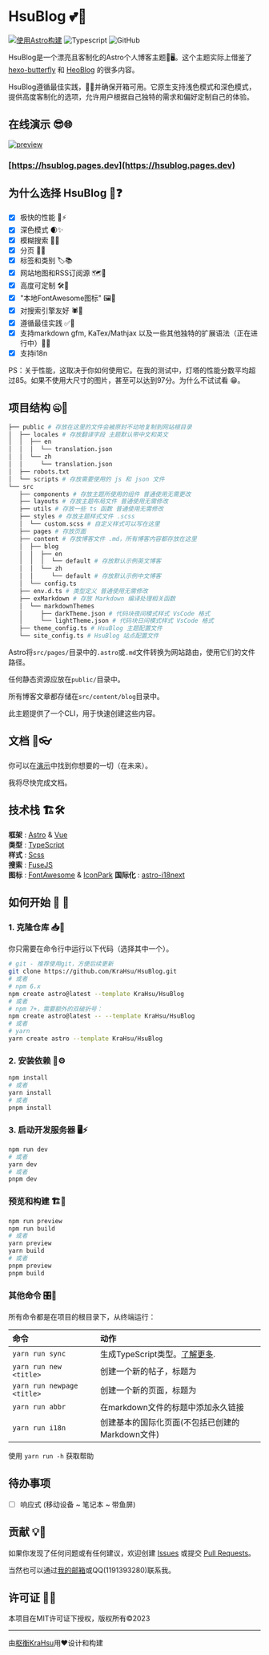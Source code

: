 # HsuBlog 💕🏡

[![使用Astro构建](https://astro.badg.es/v1/built-with-astro.svg)](https://astro.build)
![Typescript](https://img.shields.io/badge/TypeScript-007ACC?style=for-the-badge&logo=typescript&logoColor=white)
![GitHub](https://img.shields.io/github/license/satnaing/astro-paper?color=%232F3741&style=for-the-badge)

HsuBlog是一个漂亮且客制化的Astro个人博客主题🌟🖥️。这个主题实际上借鉴了 [hexo-butterfly](https://github.com/jerryc127/hexo-theme-butterfly) 和 [HeoBlog](https://blog.zhheo.com/update/) 的很多内容。

HsuBlog遵循最佳实践，📜✅并确保开箱可用。它原生支持浅色模式和深色模式，提供高度客制化的选项，允许用户根据自己独特的需求和偏好定制自己的体验。

## 在线演示 😎🌐

[![preview](https://hsublog.pages.dev/preview.png)](https://hsublog.pages.dev)
### [https://hsublog.pages.dev](https://hsublog.pages.dev)

## 为什么选择 HsuBlog 🤪❓

- [x] 极快的性能 🚀⚡
- [x] 深色模式 🌒✨
- [x] 模糊搜索 🔎💡
- [x] 分页 📄📌
- [x] 标签和类别 🏷️📚
- [x] 网站地图和RSS订阅源 🗺️🔔
- [x] 高度可定制 🛠️🎨
- [x] "本地FontAwesome图标" 🖼️💎
- [x] 对搜索引擎友好 🕷️🔗
- [x] 遵循最佳实践 ✅🥇
- [x] 支持markdown gfm, KaTex/Mathjax 以及一些其他独特的扩展语法（正在进行中）📝🔧
- [x] 支持i18n

PS：关于性能，这取决于你如何使用它。在我的测试中，灯塔的性能分数平均超过85。如果不使用大尺寸的图片，甚至可以达到97分。为什么不试试看 😁。

## 项目结构 🤐📂

```bash
├── public # 存放在这里的文件会被原封不动地复制到网站根目录
│  ├── locales # 存放翻译字段 主题默认带中文和英文
│  │  ├── en
│  │  │  └── translation.json
│  │  └── zh
│  │     └── translation.json
│  ├── robots.txt
│  └── scripts # 存放需要使用的 js 和 json 文件
└── src
   ├── components # 存放主题所使用的组件 普通使用无需更改
   ├── layouts # 存放主题布局文件 普通使用无需修改
   ├── utils # 存放一些 ts 函数 普通使用无需修改
   ├── styles # 存放主题样式文件 .scss
   │  └── custom.scss # 自定义样式可以写在这里
   ├── pages # 存放页面
   ├── content # 存放博客文件 .md，所有博客内容都存放在这里
   │  ├── blog
   │  │  ├── en
   │  │  │  └── default # 存放默认示例英文博客
   │  │  └── zh
   │  │     └── default # 存放默认示例中文博客
   │  └── config.ts
   ├── env.d.ts # 类型定义 普通使用无需修改
   ├── exMarkdown # 存放 Markdown 编译处理相关函数
   │  └── markdownThemes
   │     ├── darkTheme.json # 代码块夜间模式样式 VsCode 格式
   │     └── lightTheme.json # 代码块日间模式样式 VsCode 格式
   ├── theme_config.ts # HsuBlog 主题配置文件
   └── site_config.ts # HsuBlog 站点配置文件
```

Astro将`src/pages/`目录中的`.astro`或`.md`文件转换为网站路由，使用它们的文件路径。

任何静态资源应放在`public/`目录中。

所有博客文章都存储在`src/content/blog`目录中。

此主题提供了一个CLI，用于快速创建这些内容。

## 文档 📄👓

你可以在[演示](https://demo.krahsu.top)中找到你想要的一切（在未来）。

我将尽快完成文档。

## 技术栈 🏗️🛠️

**框架** : [Astro](https://astro.build/) & [Vue](https://vuejs.org/)  
**类型** : [TypeScript](https://www.typescriptlang.org/)  
**样式** : [Scss](https://www.sass.hk/)  
**搜索** : [FuseJS](https://fusejs.io/)  
**图标** : [FontAwesome](https://fontawesome.com/) & [IconPark](https://iconpark.oceanengine.com/home)
**国际化** : [astro-i18next](https://github.com/yassinedoghri/astro-i18next)

## 如何开始 🚀 🏁

### 1. 克隆仓库 📥📝

你只需要在命令行中运行以下代码（选择其中一个）。

```bash
# git - 推荐使用git，方便后续更新
git clone https://github.com/KraHsu/HsuBlog.git
# 或者 
# npm 6.x
npm create astro@latest --template KraHsu/HsuBlog
# 或者 
# npm 7+，需要额外的双破折号：
npm create astro@latest -- --template KraHsu/HsuBlog
# 或者 
# yarn
yarn create astro --template KraHsu/HsuBlog
```

### 2. 安装依赖 🧰⚙️

```bash
npm install
# 或者
yarn install
# 或者 
pnpm install
```

### 3. 启动开发服务器 🖥️⚡

```bash
npm run dev
# 或者
yarn dev
# 或者
pnpm dev
```

### 预览和构建 🏗️👀

```bash
npm run preview
npm run build
# 或者
yarn preview
yarn build
# 或者
pnpm preview
pnpm build
```

### 其他命令 🎛️🔧

所有命令都是在项目的根目录下，从终端运行：

| 命令                       | 动作                                                                                             |
| :------------------------- | :----------------------------------------------------------------------------------------------- |
| `yarn run sync`            | 生成TypeScript类型。[了解更多](https://docs.astro.build/en/reference/cli-reference/#astro-sync). |
| `yarn run new <title>`     | 创建一个新的帖子，标题为                                                                         |
| `yarn run newpage <title>` | 创建一个新的页面，标题为                                                                         |
| `yarn run abbr`            | 在markdown文件的标题中添加永久链接                                                               |
| `yarn run i18n`            | 创建基本的国际化页面(不包括已创建的Markdown文件)                                                 |

使用 `yarn run -h` 获取帮助

## 待办事项

- [ ] 响应式 (移动设备 ~ 笔记本 ~ 带鱼屏)

## 贡献 💡💬

如果你发现了任何问题或有任何建议，欢迎创建 [Issues](https://github.com/KraHsu/HsuBlog/issues) 或提交 [Pull Requests](https://github.com/KraHsu/HsuBlog/pulls)。

当然也可以通过[我的邮箱](mailto:charles040318@gmail.com)或QQ(1191393280)联系我。

## 许可证 📃🔏

本项目在MIT许可证下授权，版权所有©2023

---

由[枢衡KraHsu](https://blog.krahsu.top)用❤设计和构建
